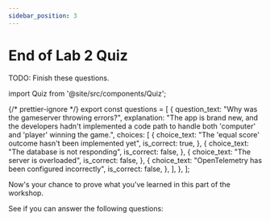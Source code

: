 ```yaml
---
sidebar_position: 3
---
```


# End of Lab 2 Quiz

TODO: Finish these questions.

import Quiz from '@site/src/components/Quiz';

{/* prettier-ignore */}
export const questions = [
  {
    question_text: "Why was the gameserver throwing errors?",
    explanation:
      "The app is brand new, and the developers hadn't implemented a code path to handle both 'computer' and 'player' winning the game.",
    choices: [
      {
        choice_text: "The 'equal score' outcome hasn't been implemented yet",
        is_correct: true,
      },
      {
        choice_text: "The database is not responding",
        is_correct: false,
      },
      {
        choice_text: "The server is overloaded",
        is_correct: false,
      },
      {
        choice_text: "OpenTelemetry has been configured incorrectly",
        is_correct: false,
      },
    ],
  },
];


Now's your chance to prove what you've learned in this part of the workshop. 

See if you can answer the following questions:

<Quiz questions={questions}></Quiz>
